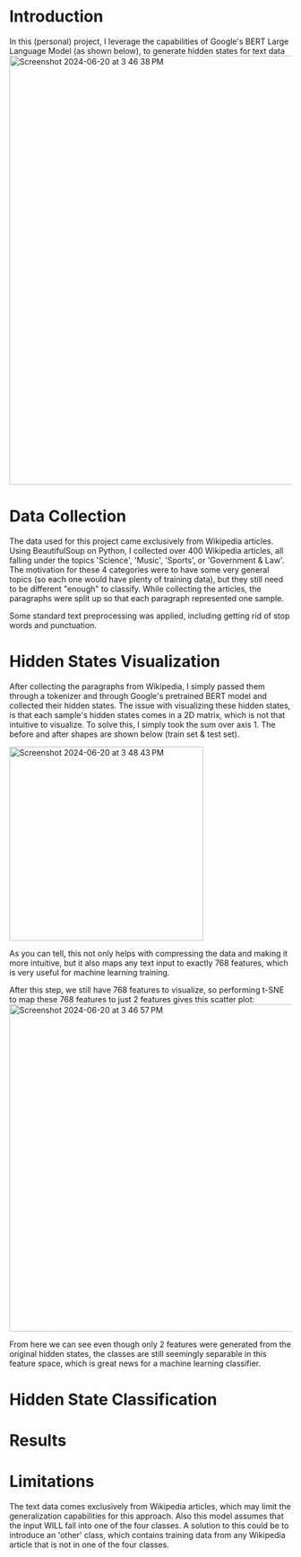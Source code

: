 # Introduction
In this (personal) project, I leverage the capabilities of Google's BERT Large Language Model (as shown below), to generate hidden states for text data 
<img width="765" alt="Screenshot 2024-06-20 at 3 46 38 PM" src="https://github.com/shaanpakala/LLM_text_classification/assets/68576257/4c618947-5b8f-487a-8fec-e06622983e86">

# Data Collection
The data used for this project came exclusively from Wikipedia articles. Using BeautifulSoup on Python, I collected over 400 Wikipedia articles, all falling under the topics 'Science', 'Music', 'Sports', or 'Government & Law'.
The motivation for these 4 categories were to have some very general topics (so each one would have plenty of training data), but they still need to be different "enough" to classify.
While collecting the articles, the paragraphs were split up so that each paragraph represented one sample.

Some standard text preprocessing was applied, including getting rid of stop words and punctuation.

# Hidden States Visualization
After collecting the paragraphs from Wikipedia, I simply passed them through a tokenizer and through Google's pretrained BERT model and collected their hidden states.
The issue with visualizing these hidden states, is that each sample's hidden states comes in a 2D matrix, which is not that intuitive to visualize. To solve this, I simply took the sum over axis 1. The before and after shapes are shown below (train set & test set).

<img width="346" alt="Screenshot 2024-06-20 at 3 48 43 PM" src="https://github.com/shaanpakala/LLM_text_classification/assets/68576257/d17bee64-a621-4ff5-a6c7-ffbfbb04e550">

As you can tell, this not only helps with compressing the data and making it more intuitive, but it also maps any text input to exactly 768 features, which is very useful for machine learning training.

After this step, we still have 768 features to visualize, so performing t-SNE to map these 768 features to just 2 features gives this scatter plot:
<img width="584" alt="Screenshot 2024-06-20 at 3 46 57 PM" src="https://github.com/shaanpakala/LLM_text_classification/assets/68576257/8a14e68e-ec7f-4794-8391-ecab44483653">

From here we can see even though only 2 features were generated from the original hidden states, the classes are still seemingly separable in this feature space, which is great news for a machine learning classifier.

# Hidden State Classification


# Results


# Limitations
The text data comes exclusively from Wikipedia articles, which may limit the generalization capabilities for this approach.
Also this model assumes that the input WILL fall into one of the four classes. A solution to this could be to introduce an 'other' class, which contains training data from any Wikipedia article that is not in one of the four classes.
